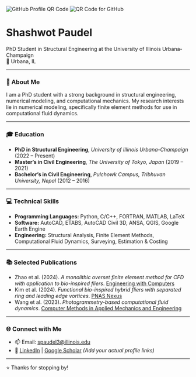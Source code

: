 ![GitHub Profile QR Code](frame.png)
![QR Code for GitHub](https://api.qrserver.com/v1/create-qr-code/?size=150x150&data=https://github.com/shashwotpaudel)

# Shashwot Paudel  

PhD Student in Structural Engineering at the University of Illinois Urbana-Champaign  
📍 Urbana, IL

---

### 👋 About Me  
I am a PhD student with a strong background in structural engineering, numerical modeling, and computational mechanics. My research interests lie in numerical modeling, specifically finite element methods for use in computational fluid dynamics.

---

### 🎓 Education  
- **PhD in Structural Engineering**, *University of Illinois Urbana-Champaign* (2022 – Present)
- **Master’s in Civil Engineering**, *The University of Tokyo, Japan* (2019 – 2021)
- **Bachelor’s in Civil Engineering**, *Pulchowk Campus, Tribhuvan University, Nepal* (2012 – 2016)

---

### 💻 Technical Skills
- **Programming Languages:** Python, C/C++, FORTRAN, MATLAB, LaTeX
- **Software:** AutoCAD, ETABS, AutoCAD Civil 3D, ANSA, QGIS, Google Earth Engine
- **Engineering:** Structural Analysis, Finite Element Methods, Computational Fluid Dynamics, Surveying, Estimation & Costing

---

### 📚 Selected Publications  
- Zhao et al. (2024). *A monolithic overset finite element method for CFD with application to bio-inspired fliers*. [Engineering with Computers](https://doi.org/10.1007/s00366-024-02069-w)
- Kim et al. (2024). *Functional bio-inspired hybrid fliers with separated ring and leading edge vortices*. [PNAS Nexus](https://doi.org/10.1093/pnasnexus/pgae110)
- Wang et al. (2023). *Photogrammetry-based computational fluid dynamics*. [Computer Methods in Applied Mechanics and Engineering](https://doi.org/10.1016/j.cma.2023.116311)

---

### 🌐 Connect with Me
- 📫 Email: [spaudel3@illinois.edu](mailto:spaudel3@illinois.edu)
- 🔗 [LinkedIn](#) | [Google Scholar](#) *(Add your actual profile links)*

---

⭐️ Thanks for stopping by!
